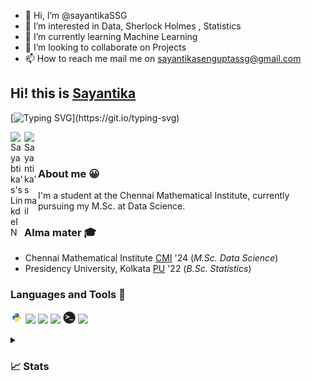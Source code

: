 - 👋 Hi, I’m @sayantikaSSG
- 👀 I’m interested in Data, Sherlock Holmes , Statistics
- 🌱 I’m currently learning Machine Learning
- 💞️ I’m looking to collaborate on Projects
- 📫 How to reach me mail me on sayantikasenguptassg@gmail.com

<!---
sayantikaSSG/sayantikaSSG is a ✨ special ✨ repository because its `README.md` (this file) appears on your GitHub profile.
You can click the Preview link to take a look at your changes.
--->
## Hi! this is [Sayantika](https://www.linkedin.com/in/sayantikassg/)

[![Typing SVG](https://readme-typing-svg.demolab.com?font=Fira+Code&duration=10000&pause=1000&color=5F56F7&width=435&lines=Welcome+to+my+GitHub+.+.+.)](https://git.io/typing-svg)

<a href="https://www.linkedin.com/in/sayantikassg/">
  <img align="left" alt="Sayabtika's's LinkdeIN" width="22px" src="https://cdn.jsdelivr.net/npm/simple-icons@v3/icons/linkedin.svg" />
</a>
<a href="mailto:sayantika@cmi.ac.in">
  <img align="left" alt="Sayantika's mail" width="22px" src="https://cdn.jsdelivr.net/npm/simple-icons@3.4.1/icons/gmail.svg" />
</a>
<br></br>

### About me :grinning:
I'm a student at the Chennai Mathematical Institute, currently pursuing my M.Sc. at Data Science. 

### Alma mater :mortar_board:
- Chennai Mathematical Institute  [CMI](https://www.cmi.ac.in/) '24 (*M.Sc. Data Science*)
- Presidency University, Kolkata  [PU](https://presiuniv.ac.in/) '22 (*B.Sc. Statistics*)

### Languages and Tools :rocket:

<code><img height="20" src="https://raw.githubusercontent.com/github/explore/80688e429a7d4ef2fca1e82350fe8e3517d3494d/topics/python/python.png"></code>
<code><img height="20" src="https://git-scm.com/images/logos/downloads/Git-Icon-1788C.png"></code>
<code><img height="20" src="https://www.r-project.org/logo/Rlogo.svg"></code>
<code><img height="20" src="https://upload.wikimedia.org/wikipedia/commons/9/92/LaTeX_logo.svg"></code>
<code><img height="20" src="https://raw.githubusercontent.com/github/explore/80688e429a7d4ef2fca1e82350fe8e3517d3494d/topics/terminal/terminal.png"></code>
<code><img height="20" src="https://cdn.freebiesupply.com/logos/large/2x/mysql-6-logo-png-transparent.png"></code>



<details>
<summary><h3>📈 Stats</h3></summary>

### My Github Stats
![](http://github-profile-summary-cards.vercel.app/api/cards/profile-details?username=sayantikaSSG&theme=dracula) 

![](http://github-profile-summary-cards.vercel.app/api/cards/repos-per-language?username=sayantikaSSG&theme=dracula) 
![](http://github-profile-summary-cards.vercel.app/api/cards/most-commit-language?username=sayantikaSSG&theme=dracula)

</details>

